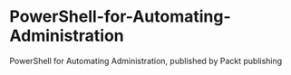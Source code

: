 # PowerShell-for-Automating-Administration
PowerShell for Automating Administration, published by Packt publishing
